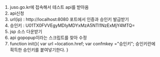 1. juso.go.kr에 접속해서 테스트 api를 받아옴
2. api신청
3. url(ip) : http://localhost:8080 포트에서 인증과 승인키 발급받기
4. 승인키 : U01TX0FVVEgyMDIyMDYxMzA5NTI1NzExMjY4MTQ=
5. jsp 소스 다운받기 
6. api gopopup이라는 스크립트를 찾아 수정
7. function init(){
	var url =location.href;
	var confmkey ="승인키"; 승인키란에 흭득한 승인키를 붙여넣기한다.
}

